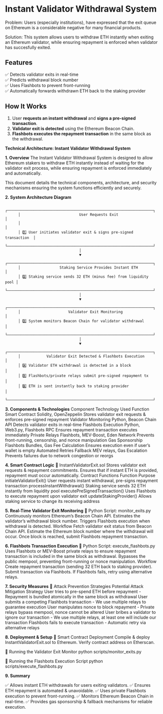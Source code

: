# Instant Validator Withdrawal System
Problem: Users (especially institutions), have expressed that the exit queue on Ethereum is a considerable negative for many financial products.

Solution: This system allows users to withdraw ETH instantly when exiting an Ethereum validator, while ensuring repayment is enforced when validator has succesfully exited.

## Features
✅ Detects validator exits in real-time  
✅ Predicts withdrawal block number  
✅ Uses Flashbots to prevent front-running  
✅ Automatically forwards withdrawn ETH back to the staking provider  

## How It Works
1. User **requests an instant withdrawal** and **signs a pre-signed transaction**.
2. **Validator exit is detected** using the Ethereum Beacon Chain.
3. **Flashbots executes the repayment transaction** in the same block as the withdrawal.

**Technical Architecture: Instant Validator Withdrawal System**

**1. Overview**
The Instant Validator Withdrawal System is designed to allow Ethereum stakers to withdraw ETH instantly instead of waiting for the validator exit process, while ensuring repayment is enforced immediately and automatically.

This document details the technical components, architecture, and security mechanisms ensuring the system functions efficiently and securely.

**2. System Architecture Diagram**

          ┌───────────────────────────────────────────────────────────────────┐
          │                           User Requests Exit                      │
          │                                                                   │
          │ 1️⃣ User initiates validator exit & signs pre-signed transaction  │
          └───────────────────────────────────────────────────────────────────┘
                                      │
                                      ▼
          ┌───────────────────────────────────────────────────────────────────┐
          │                  Staking Service Provides Instant ETH            │
          │ 2️⃣ Staking service sends 32 ETH (minus fee) from liquidity pool │
          └───────────────────────────────────────────────────────────────────┘
                                      │
                                      ▼
          ┌───────────────────────────────────────────────────────────────────┐
          │                      Validator Exit Monitoring                    │
          │ 3️⃣ System monitors Beacon Chain for validator withdrawal         │
          └───────────────────────────────────────────────────────────────────┘
                                      │
                                      ▼
          ┌───────────────────────────────────────────────────────────────────┐
          │            Validator Exit Detected & Flashbots Execution           │
          │ 4️⃣ Validator ETH withdrawal is detected in a block                │
          │ 5️⃣ Flashbots/private relays submit pre-signed repayment tx        │
          │ 6️⃣ ETH is sent instantly back to staking provider                 │
          └───────────────────────────────────────────────────────────────────┘

**3. Components & Technologies**
Component	Technology Used	Function
Smart Contract	Solidity, OpenZeppelin	Stores validator exit requests & enforces pre-signed repayment
Validator Monitoring	Python, Beacon Chain API	Detects validator exits in real-time
Flashbots Execution	Python, Web3.py, Flashbots RPC	Ensures repayment transaction executes immediately
Private Relays	Flashbots, MEV-Boost, Eden Network	Prevents front-running, censorship, and nonce manipulation
Gas Sponsorship	Flashbots Bundles, Gas Fee Calculation	Ensures execution even if user’s wallet is empty
Automated Retries	Fallback MEV relays, Gas Escalation	Prevents failures due to network congestion or reorgs

**4. Smart Contract Logic**
🔹 InstantValidatorExit.sol
Stores validator exit requests & repayment commitments.
Ensures that if instant ETH is provided, repayment must occur automatically.
Contract Functions
Function	Purpose
initiateValidatorExit()	User requests instant withdrawal, pre-signs repayment transaction
processInstantWithdrawal()	Staking service sends 32 ETH instantly from liquidity pool
executePreSignedTransaction()	Uses Flashbots to execute repayment upon validator exit
updateStakingProvider()	Allows staking service to change its receiving address

**5. Real-Time Validator Exit Monitoring**
🔹 Python Script: monitor_exits.py
Continuously monitors Ethereum’s Beacon Chain API.
Estimates the validator’s withdrawal block number.
Triggers Flashbots execution when withdrawal is detected.
Workflow
Fetch validator exit status from Beacon Chain API.
Estimate the Ethereum block number where the withdrawal will occur.
Once block is reached, submit Flashbots repayment transaction.

**6. Flashbots Transaction Execution**
🔹 Python Script: execute_flashbots.py
Uses Flashbots or MEV-Boost private relays to ensure repayment transaction is included in the same block as withdrawal.
Bypasses the public mempool, preventing front-running or nonce manipulation.
Workflow
Create repayment transaction (sending 32 ETH back to staking provider).
Submit transaction via Flashbots.
If Flashbots fails, retry using alternative relays.

**7. Security Measures**
🚀 Attack Prevention Strategies
Potential Attack	Mitigation Strategy
User tries to pre-spend ETH before repayment	- Repayment is bundled atomically in the same block as withdrawal
User submits a competing Flashbots transaction - We use multiple relays to guarantee execution
User manipulates nonce to block repayment - Private relays bypass mempool, nonce cannot be altered
User bribes a validator to ignore our transaction - We use multiple relays, at least one will include our transaction
Flashbots fails to execute transaction - Automatic retry via alternative relays

**8. Deployment & Setup**
🔹 Smart Contract Deployment
Compile & deploy InstantValidatorExit.sol to Ethereum.
Verify contract address on Etherscan.

🔹 Running the Validator Exit Monitor
python scripts/monitor_exits.py

🔹 Running the Flashbots Execution Script
python scripts/execute_flashbots.py

**9. Summary**

✅ Allows instant ETH withdrawals for users exiting validators.
✅ Ensures ETH repayment is automated & unavoidable.
✅ Uses private Flashbots execution to prevent front-running.
✅ Monitors Ethereum Beacon Chain in real-time.
✅ Provides gas sponsorship & fallback mechanisms for reliable execution.
